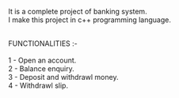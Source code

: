 It is a complete project of banking system.<br>
I make this project in c++ programming language.<br>

<br>
FUNCTIONALITIES :-
<br><br>
1 - Open an account.<br>
2 - Balance enquiry.<br>
3 - Deposit and withdrawl money.<br>
4 - Withdrawl slip.<br>

